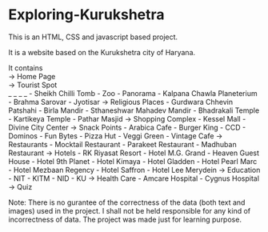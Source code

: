 # Exploring-Kurukshetra

This is an HTML, CSS and javascript based project.

It is a website based on the Kurukshetra city of Haryana.

It contains <br/>
-> Home Page <br/>
-> Tourist Spot <br/>
	_ _ _ _ - Sheikh Chilli Tomb
	- Zoo
	- Panorama
	- Kalpana Chawla Planeterium
	- Brahma Sarovar
	- Jyotisar
-> Religious Places
	- Gurdwara Chhevin Patshahi
	- Birla Mandir
	- Sthaneshwar Mahadev Mandir
	- Bhadrakali Temple
	- Kartikeya Temple
	- Pathar Masjid
-> Shopping Complex
	- Kessel Mall
	- Divine City Center
-> Snack Points
	- Arabica Cafe
	- Burger King
	- CCD
	- Dominos
	- Fun Bytes
	- Pizza Hut
	- Veggi Green
	- Vintage Cafe
-> Restaurants
	- Mocktail Restaurant
	- Parakeet Restaurant
	- Madhuban Restaurant
-> Hotels
	- RK Riyasat Resort
	- Hotel M.G. Grand
	- Heaven Guest House
	- Hotel 9th Planet
	- Hotel Kimaya
	- Hotel Gladden
	- Hotel Pearl Marc
	- Hotel Mezbaan Regency
	- Hotel Saffron
	- Hotel Lee Merydein
-> Education
	- NIT
   	- KITM
	- NID
	- KU
-> Health Care
	- Amcare Hospital
	- Cygnus Hospital
-> Quiz


Note: There is no gurantee of the correctness of the data (both text and images) used in the project.
I shall not be held responsible for any kind of incorrectness of data. 
The project was made just for learning purpose.